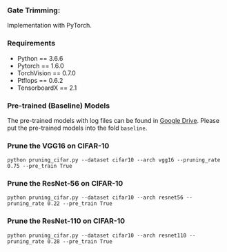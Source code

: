 ### Gate Trimming: 
Implementation with PyTorch.
### Requirements
- Python == 3.6.6
- Pytorch == 1.6.0
- TorchVision == 0.7.0
- Ptflops ==  0.6.2
- TensorboardX == 2.1

### Pre-trained (Baseline) Models 
The pre-trained models with log files can be found in [Google Drive](https://drive.google.com/drive/folders/1w_Max8L5ICJZSrlha8UybHfICik-iX95?usp=sharing).
Please put the pre-trained models into the fold ``baseline``.
### Prune the VGG16 on CIFAR-10
```shell
python pruning_cifar.py --dataset cifar10 --arch vgg16 --pruning_rate 0.75 --pre_train True  
```
### Prune the ResNet-56 on CIFAR-10
```shell
python pruning_cifar.py --dataset cifar10 --arch resnet56 --pruning_rate 0.22 --pre_train True  
```

### Prune the ResNet-110 on CIFAR-10
```shell
python pruning_cifar.py --dataset cifar10 --arch resnet110 --pruning_rate 0.28 --pre_train True  
```

